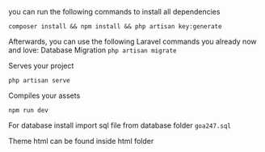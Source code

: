 you can run the following commands to install all dependencies

``composer install && npm install && php artisan key:generate``

Afterwards, you can use the following Laravel commands you already now and love:
Database Migration
``php artisan migrate``

Serves your project

``php artisan serve``

Compiles your assets

``npm run dev``

For database install import sql file from database folder
``goa247.sql``


Theme html can be found inside html folder
